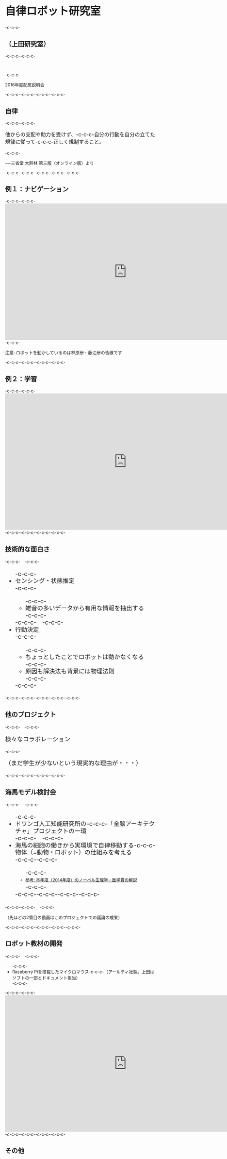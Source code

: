 <h1 style="font-size:250%">自律ロボット研究室</h1>-c-c-c-<h2>（上田研究室） </h2>-c-c-c--c-c-c-<p>&nbsp;</p>-c-c-c-<p>2016年度配属説明会</p>-c-c-c--c-c-c-<!--nextpage-->-c-c-c--c-c-c-<h2>自律</h2>-c-c-c--c-c-c-<p style="font-size:120%">他からの支配や助力を受けず、-c-c-c-自分の行動を自分の立てた規律に従って-c-c-c-正しく規制すること。 </p>-c-c-c-<p>---三省堂 大辞林 第三版（オンライン版）より</p>-c-c-c--c-c-c--c-c-c-<!--nextpage-->-c-c-c--c-c-c-<h2>例１：ナビゲーション</h2>-c-c-c--c-c-c-<iframe width="800" height="450" src="https://www.youtube.com/embed/wFUvBKz9nEY" frameborder="0" allowfullscreen></iframe>-c-c-c-<p>注意: ロボットを動かしているのは林原研・藤江研の皆様です</p>-c-c-c--c-c-c-<!--nextpage-->-c-c-c--c-c-c-<h2>例２：学習</h2>-c-c-c--c-c-c-<iframe width="800" height="450" src="https://www.youtube.com/embed/eBMIjjwNElM" frameborder="0" allowfullscreen></iframe>-c-c-c--c-c-c-<!--nextpage-->-c-c-c--c-c-c-<h2>技術的な面白さ</h2>-c-c-c-　-c-c-c-<ul style="font-size:140%;line-height:120%">-c-c-c-	<li>センシング・状態推定</li>-c-c-c-	<ul>-c-c-c-		<li>雑音の多いデータから有用な情報を抽出する</li>-c-c-c-	</ul>-c-c-c-　-c-c-c-	<li>行動決定</li>-c-c-c-	<ul>-c-c-c-		<li>ちょっとしたことでロボットは動かなくなる</li>-c-c-c-		<li>原因も解決法も背景には物理法則</li>-c-c-c-	</ul>-c-c-c-</ul>-c-c-c--c-c-c--c-c-c-<!--nextpage-->-c-c-c--c-c-c-<h2>他のプロジェクト</h2>-c-c-c-　-c-c-c-<p style="font-size:140%;line-height:120%">様々なコラボレーション</p>-c-c-c-<p style="font-size:140%;line-height:120%">（まだ学生が少ないという現実的な理由が・・・）</p>-c-c-c--c-c-c-<!--nextpage-->-c-c-c--c-c-c-<h2>海馬モデル検討会</h2>-c-c-c-　-c-c-c-<ul style="font-size:140%;line-height:120%">-c-c-c-	<li>ドワンゴ人工知能研究所の-c-c-c-「全脳アーキテクチャ」プロジェクトの一環</li>-c-c-c-　-c-c-c-	<li>海馬の細胞の働きから実環境で自律移動する-c-c-c-物体（=動物・ロボット）の仕組みを考える</li>-c-c-c--c-c-c-	<ul>-c-c-c-		<li style="font-size:70%"><a href="http://www.jnss.org/141031-03/" target="_blank">参考: 本年度（2014年度）のノーベル生理学・医学賞の解説</a></li>-c-c-c-	</ul>-c-c-c--c-c-c--c-c-c--c-c-c-</ul>-c-c-c--c-c-c-　-c-c-c-<p>（先ほどの2番目の動画はこのプロジェクトでの議論の成果）</p>-c-c-c--c-c-c--c-c-c-<!--nextpage-->-c-c-c--c-c-c-<h2>ロボット教材の開発</h2>-c-c-c-　-c-c-c-<ul>-c-c-c-	<li>Raspberry Piを搭載したマイクロマウス-c-c-c-（アールティ社製。上田はソフトの一部とドキュメント担当）</li>-c-c-c-</ul>-c-c-c--c-c-c-<iframe width="800" height="450" src="https://www.youtube.com/embed/nNwKVeCqjus" frameborder="0" allowfullscreen></iframe>-c-c-c--c-c-c-<!--nextpage-->-c-c-c--c-c-c-<h2>その他</h2>
